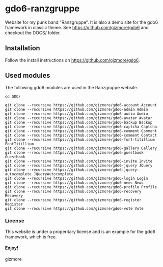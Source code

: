 # gdo6-ranzgruppe
Website for my punk band "Ranzgruppe".
It is also a demo site for the gdo6 framework in classic theme.
See https://github.com/gizmore/gdo6 and checkout the DOCS/ folder.

## Installation
Follow the install instructions on https://github.com/gizmore/gdo6.

## Used modules
The following gdo6 modules are used in the Ranzgruppe website.

    cd GDO/

    git clone --recursive https://github.com/gizmore/gdo6-account Account
    git clone --recursive https://github.com/gizmore/gdo6-admin Admin
    git clone --recursive https://github.com/gizmore/gdo6-audio Audio
    git clone --recursive https://github.com/gizmore/gdo6-avatar Avatar
    git clone --recursive https://github.com/gizmore/gdo6-backup Backup
    git clone --recursive https://github.com/gizmore/gdo6-captcha Captcha
    git clone --recursive https://github.com/gizmore/gdo6-comment Comment
    git clone --recursive https://github.com/gizmore/gdo6-comment Contact
    git clone --recursive https://github.com/gizmore/gdo6-font-titillium FontTitillium
    git clone --recursive https://github.com/gizmore/gdo6-gallery Gallery
    git clone --recursive https://github.com/gizmore/gdo6-guestbook Guestbook
    git clone --recursive https://github.com/gizmore/gdo6-invite Invite
    git clone --recursive https://github.com/gizmore/gdo6-jquery JQuery
    git clone --recursive https://github.com/gizmore/gdo6-jquery-autocomplete JQueryAutocomplete
    git clone --recursive https://github.com/gizmore/gdo6-login Login
    git clone --recursive https://github.com/gizmore/gdo6-news News
    git clone --recursive https://github.com/gizmore/gdo6-profile Profile
    git clone --recursive https://github.com/gizmore/gdo6-recovery Recovery
    git clone --recursive https://github.com/gizmore/gdo6-register Register
    git clone --recursive https://github.com/gizmore/gdo6-vote Vote

### License
This website is under a properitary license and is an example for the gdo6 framework, which is free.

#### Enjoy!
gizmore
